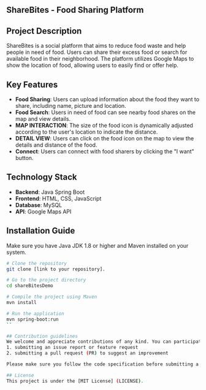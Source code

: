 
## ShareBites - Food Sharing Platform

## Project Description
ShareBites is a social platform that aims to reduce food waste and help people in need of food. Users can share their excess food or search for available food in their neighborhood. The platform utilizes Google Maps to show the location of food, allowing users to easily find or offer help.

## Key Features
- **Food Sharing**: Users can upload information about the food they want to share, including name, picture and location.
- **Food Search**: Users in need of food can see nearby food shares on the map and view details.
- **MAP INTERACTION**: The size of the food icon is dynamically adjusted according to the user's location to indicate the distance.
- **DETAIL VIEW**: Users can click on the food icon on the map to view the details and distance of the food.
- **Connect**: Users can connect with food sharers by clicking the "I want" button.

## Technology Stack
- **Backend**: Java Spring Boot
- **Frontend**: HTML, CSS, JavaScript
- **Database**: MySQL
- **API**: Google Maps API

## Installation Guide

Make sure you have Java JDK 1.8 or higher and Maven installed on your system.

```bash
# Clone the repository
git clone [link to your repository].

# Go to the project directory
cd shareBitesDemo

# Compile the project using Maven
mvn install

# Run the application
mvn spring-boot:run
``

## Contribution guidelines
We welcome and appreciate contributions of any kind. You can participate in the project in the following ways:
1. submitting an issue report or feature request
2. submitting a pull request (PR) to suggest an improvement

Please make sure you follow the code specification before submitting a PR.

## License
This project is under the [MIT License] (LICENSE).

